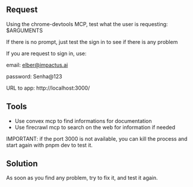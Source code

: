 ## Request

Using the chrome-devtools MCP, test what the user is requesting: $ARGUMENTS

If there is no prompt, just test the sign in to see if there is any problem

If you are request to sign in, use:

email: elber@impactus.ai

password: Senha@123

URL to app: http://localhost:3000/

## Tools

- Use convex mcp to find informations for documentation
- Use firecrawl mcp to search on the web for information if needed

IMPORTANT: if the port 3000 is not available, you can kill the process and start again with pnpm dev to test it.

## Solution

As soon as you find any problem, try to fix it, and test it again.
